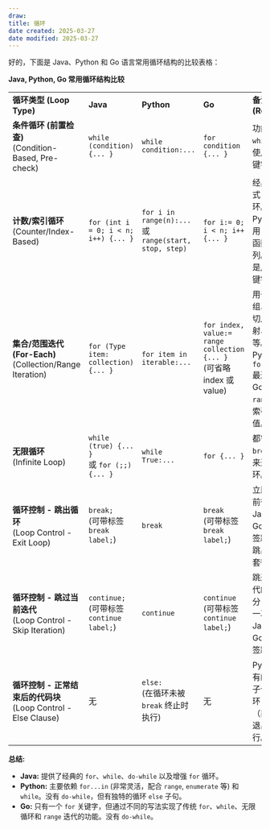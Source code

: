 ```yaml
---
draw:
title: 循环
date created: 2025-03-27
date modified: 2025-03-27
---
```


好的，下面是 Java、Python 和 Go 语言常用循环结构的比较表格：

**Java, Python, Go 常用循环结构比较**

|                                                          |                                                  |                                                                         |                                                                            |                                                                     |
| -------------------------------------------------------- | ------------------------------------------------ | ----------------------------------------------------------------------- | -------------------------------------------------------------------------- | ------------------------------------------------------------------- |
| **循环类型 (Loop Type)**                                     | **Java**                                         | **Python**                                                              | **Go**                                                                     | **备注 (Remarks)**                                                    |
| **条件循环 (前置检查)** <br> (Condition-Based, Pre-check)        | `while (condition) {... }`                      | `while condition:...`                                                  | `for condition {... }`                                                    | 功能类似 `while`。Go 使用 `for` 关键字实现。|
| **计数/索引循环** <br> (Counter/Index-Based)                   | `for (int i = 0; i < n; i++) {... }`            | `for i in range(n):...` <br> 或 `range(start, stop, step)`              | `for i:= 0; i < n; i++ {... }`                                           | 经典的三段式 `for` 循环。Python 使用 `range()` 函数生成序列。Go 也是用 `for` 关键字。|
| **集合/范围迭代 (For-Each)** <br> (Collection/Range Iteration) | `for (Type item: collection) {... }`           | `for item in iterable:...`                                             | `for index, value:= range collection {... }` <br> (可省略 index 或 value)    | 用于遍历数组、列表、切片、映射、字符串等。Python 的 `for...in` 最通用。Go 的 `range` 返回索引/键和值。|
| **无限循环** <br> (Infinite Loop)                            | `while (true) {... }` <br> 或 `for (;;) {... }` | `while True:...`                                                       | `for {... }`                                                              | 都需要配合 `break` 语句来退出循环。|
| **循环控制 - 跳出循环** <br> (Loop Control - Exit Loop)          | `break;` <br> (可带标签 `break label;`)              | `break`                                                                 | `break` <br> (可带标签 `break label;`)                                         | 立即终止当前循环。Java 和 Go 支持标签跳转，可跳出多层嵌套循环。|
| **循环控制 - 跳过当前迭代** <br> (Loop Control - Skip Iteration)   | `continue;` <br> (可带标签 `continue label;`)        | `continue`                                                              | `continue` <br> (可带标签 `continue label;`)                                   | 跳过当前迭代的剩余部分，开始下一次迭代。Java 和 Go 支持标签跳转。|
| **循环控制 - 正常结束后的代码块** <br> (Loop Control - Else Clause)   | 无                                                | `else:` <br> (在循环未被 `break` 终止时执行)                                      | 无                                                                          | Python 独有的 `else` 子句，在循环自然结束（非 `break` 退出）时执行。|

**总结:**

- **Java:** 提供了经典的 `for`、`while`、`do-while` 以及增强 `for` 循环。
- **Python:** 主要依赖 `for...in` (非常灵活，配合 `range`, `enumerate` 等) 和 `while`。没有 `do-while`，但有独特的循环 `else` 子句。
- **Go:** 只有一个 `for` 关键字，但通过不同的写法实现了传统 `for`、`while`、无限循环和 `range` 迭代的功能。没有 `do-while`。
